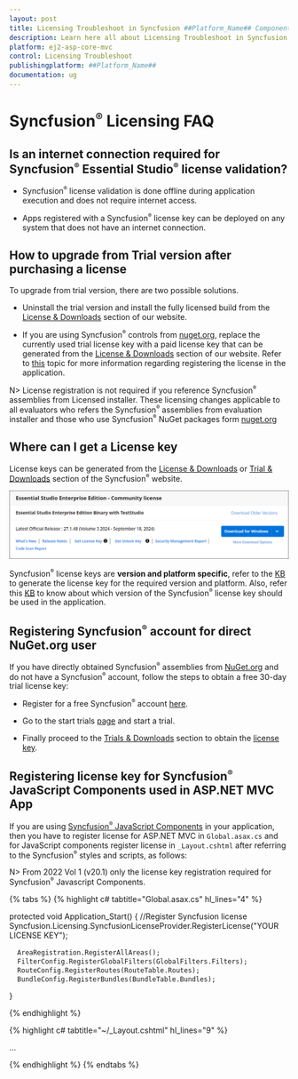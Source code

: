 ```yaml
---
layout: post
title: Licensing Troubleshoot in Syncfusion ##Platform_Name## Component
description: Learn here all about Licensing Troubleshoot in Syncfusion ##Platform_Name## component of Syncfusion Essential JS 2 and more.
platform: ej2-asp-core-mvc
control: Licensing Troubleshoot
publishingplatform: ##Platform_Name##
documentation: ug
---
```


# Syncfusion<sup style="font-size:70%">&reg;</sup> Licensing FAQ

## Is an internet connection required for Syncfusion<sup style="font-size:70%">&reg;</sup> Essential Studio<sup style="font-size:70%">&reg;</sup> license validation?

* Syncfusion<sup style="font-size:70%">&reg;</sup> license validation is done offline during application execution and does not require internet access. 

* Apps registered with a Syncfusion<sup style="font-size:70%">&reg;</sup> license key can be deployed on any system that does not have an internet connection.

## How to upgrade from Trial version after purchasing a license

To upgrade from trial version, there are two possible solutions.

* Uninstall the trial version and install the fully licensed build from the [License & Downloads](https://www.syncfusion.com/account/downloads) section of our website.

* If you are using Syncfusion<sup style="font-size:70%">&reg;</sup> controls from [nuget.org](https:/www.nuget.org/packages?q=syncfusion), replace the currently used trial license key with a paid license key that can be generated from the [License & Downloads](https://www.syncfusion.com/account/downloads) section of our website. Refer to [this](https://ej2.syncfusion.com/aspnetmvc/documentation/licensing/how-to-register-in-an-application) topic for more information regarding registering the license in the application.

N> License registration is not required if you reference Syncfusion<sup style="font-size:70%">&reg;</sup> assemblies from Licensed installer. These licensing changes applicable to all evaluators who refers the Syncfusion<sup style="font-size:70%">&reg;</sup> assemblies from evaluation installer and those who use Syncfusion<sup style="font-size:70%">&reg;</sup> NuGet packages form [nuget.org](https://www.nuget.org/)

## Where can I get a License key

License keys can be generated from the [License & Downloads](https://syncfusion.com/account/downloads) or [Trial & Downloads](https://www.syncfusion.com/account/manage-trials/downloads) section of the Syncfusion<sup style="font-size:70%">&reg;</sup> website.

![Get Community License](images/get-community-license-key.png)

Syncfusion<sup style="font-size:70%">&reg;</sup> license keys are **version and platform specific**, refer to the [KB](https://www.syncfusion.com/kb/8976/how-to-generate-license-key-for-licensed-products) to generate the license key for the required version and platform. Also, refer this [KB](https://www.syncfusion.com/kb/8951/which-version-syncfusion-license-key-should-i-use-in-my-application) to know about which version of the Syncfusion<sup style="font-size:70%">&reg;</sup> license key should be used in the application.

## Registering Syncfusion<sup style="font-size:70%">&reg;</sup> account for direct NuGet.org user

If you have directly obtained Syncfusion<sup style="font-size:70%">&reg;</sup> assemblies from [NuGet.org](http://nuget.org/) and do not have a Syncfusion<sup style="font-size:70%">&reg;</sup> account, follow the steps to obtain a free 30-day trial license key:

* Register for a free Syncfusion<sup style="font-size:70%">&reg;</sup> account [here](https://www.syncfusion.com/downloads).

* Go to the start trials [page](https://syncfusion.com/account/manage-trials/start-trials) and start a trial.

* Finally proceed to the [Trials & Downloads](https://www.syncfusion.com/account/manage-trials/downloads) section to obtain the [license key](https://ej2.syncfusion.com/aspnetmvc/documentation/licensing/how-to-generate).

## Registering license key for Syncfusion<sup style="font-size:70%">&reg;</sup> JavaScript Components used in ASP.NET MVC App

If you are using [Syncfusion<sup style="font-size:70%">&reg;</sup> JavaScript Components](https://ej2.syncfusion.com/home/) in your application, then you have to register license for ASP.NET MVC in `Global.asax.cs` and for JavaScript components register license in `_Layout.cshtml` after referring to the Syncfusion<sup style="font-size:70%">&reg;</sup> styles and scripts, as follows:

N>  From 2022 Vol 1 (v20.1) only the license key registration required for Syncfusion<sup style="font-size:70%">&reg;</sup> Javascript Components.

{% tabs %}
{% highlight c# tabtitle="Global.asax.cs" hl_lines="4" %}

protected void Application_Start()
{
      //Register Syncfusion license
      Syncfusion.Licensing.SyncfusionLicenseProvider.RegisterLicense("YOUR LICENSE KEY");
           
      AreaRegistration.RegisterAllAreas();
      FilterConfig.RegisterGlobalFilters(GlobalFilters.Filters);
      RouteConfig.RegisterRoutes(RouteTable.Routes);
      BundleConfig.RegisterBundles(BundleTable.Bundles);
}

{% endhighlight %}

{% highlight c# tabtitle="~/_Layout.cshtml" hl_lines="9" %}

<head>
    ...
    <!-- Syncfusion ASP.NET MVC controls styles -->
    <link rel="stylesheet" href= https://cdn.syncfusion.com/ej2/{{ site.ej2version }}/fluent.css />
    <!-- Syncfusion ASP.NET MVC controls scripts -->
    <script src= https://cdn.syncfusion.com/ej2/{{ site.ej2version }}/dist/ej2.min.js></script>
    <script>
        // Registering Syncfusion license key
        ej.base.registerLicense('License Key');
    </script>
</head>

{% endhighlight %}
{% endtabs %}

